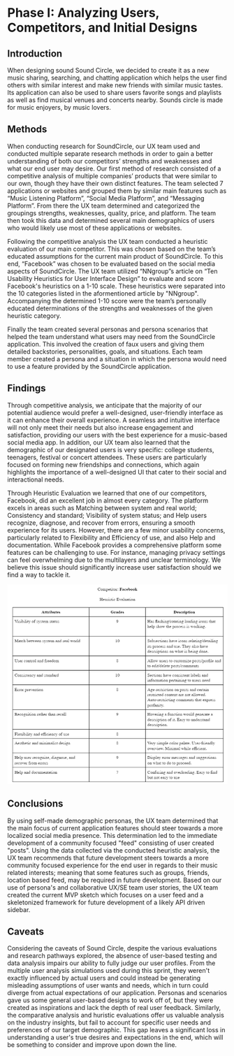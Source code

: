 # Phase I: Analyzing Users, Competitors, and Initial Designs

## Introduction

When designing sound Sound Circle, we decided to create it as a new music sharing, searching, and chatting application which helps the user find others with similar interest and make new friends with similar music tastes. Its application can also be used to share users favorite songs and playlists as well as find musical venues and concerts nearby. Sounds circle is made for music enjoyers, by music lovers.

## Methods
When conducting research for SoundCircle, our UX team used and conducted multiple separate research methods in order to gain a better understanding of both our competitors’ strengths and weaknesses and what our end user may desire. Our first method of research consisted of a competitive analysis of multiple companies’ products that were similar to our own, though they have their own distinct features. The team selected 7 applications or websites and grouped them by similar main features such as “Music Listening Platform”, “Social Media Platform”, and “Messaging Platform”. From there the UX team determined and categorized the groupings strengths, weaknesses, quality, price, and platform. The team then took this data and determined several main demographics of users who would likely use most of these applications or websites.

Following the competitive analysis the UX team conducted a heuristic evaluation of our main competitor. This was chosen based on the team’s educated assumptions for the current main product of SoundCircle. To this end, “Facebook” was chosen to be evaluated based on the social media aspects of SoundCircle. The UX team utilized “NNgroup”s article on “Ten Usability Heuristics for User Interface Design” to evaluate and score Facebook's heuristics on a 1-10 scale. These heuristics were separated into the 10 categories listed in the aformentioned article by "NNgroup". Accompanying the determined 1-10 score were the team’s personally educated determinations of the strengths and weaknesses of the given heuristic category.

Finally the team created several personas and persona scenarios that helped the team understand what users may need from the SoundCircle application. This involved the creation of faux users and giving them detailed backstories, personalities, goals, and situations. Each team member created a persona and a situation in which the persona would need to use a feature provided by the SoundCircle application.

## Findings

Through competitive analysis, we anticipate that the majority of our potential audience would prefer a well-designed, user-friendly interface as it can enhance their overall experience. A seamless and intuitive interface will not only meet their needs but also increase engagement and satisfaction, providing our users with the best experience for a music-based social media app. In addition, our UX team also learned that the demographic of our designated users is very specific: college students, teenagers, festival or concert attendees. These users are particularly focused on forming new friendships and connections, which again highlights the importance of a well-designed UI that cater to their social and interactional needs.

Through Heuristic Evaluation we learned that one of our competitors, Facebook, did an excellent job in almost every category. The platform excels in areas such as Matching between system and real world; Consistency and standard; Visibility of system status; and Help users recognize, diagnose, and recover from errors, ensuring a smooth experience for its users. However, there are a few minor usability concerns, particularly related to Flexibility and Efficiency of use, and also Help and documentation. While Facebook provides a comprehensive platform some features can be challenging to use. For instance, managing privacy settings can feel overwhelming due to the multilayers and unclear terminology. We believe this issue should significantly increase user satisfaction should we find a way to tackle it.

![alt text](<PHASE1 FINDINGS.png>)

## Conclusions

By using self-made demographic personas, the UX team determined that the main focus of current application features should steer towards a more localized social media presence. This determination led to the immediate development of a community focused "feed" consisting of user created "posts". Using the data collected via the conducted heuristic analysis, the UX team recommends that future development steers towards a more community focused experience for the end user in regards to their music related interests; meaning that some features such as groups, friends, location based feed, may be required in future development. Based on our use of persona's and collaborative UX/SE team user stories, the UX team created the current MVP sketch which focuses on a user feed and a skeletonized framework for future development of a likely API driven sidebar.

## Caveats

Considering the caveats of Sound Circle, despite the various evaluations and research pathways explored, the absence of user-based testing and data analysis impairs our ability to fully judge our user profiles. From the multiple user analysis simulations used during this sprint, they weren't exactly influenced by actual users and could instead be generating misleading assumptions of user wants and needs, which in turn could diverge from actual expectations of our application. Personas and scenarios gave us some general user-based designs to work off of, but they were created as inspirations and lack the depth of real user feedback. Similarly, the comparative analysis and huristic evaluations offer us valuable analysis on the industry insights, but fail to account for specific user needs and preferences of our target demographic. This gap leaves a significant loss in understanding a user's true desires and expectations in the end, which will be something to consider and improve upon down the line.
